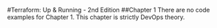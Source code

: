 #Terraform: Up & Running - 2nd Edition
##Chapter 1
There are no code examples for Chapter 1. This chapter is strictly DevOps theory.